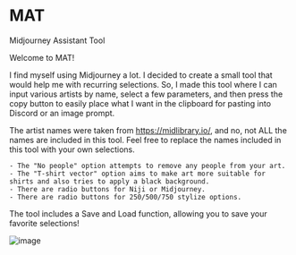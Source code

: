 # MAT
Midjourney Assistant Tool

Welcome to MAT!

I find myself using Midjourney a lot. I decided to create a small tool that would help me with recurring selections. So, I made this tool where I can input various artists by name, select a few parameters, and then press the copy button to easily place what I want in the clipboard for pasting into Discord or an image prompt.

The artist names were taken from https://midlibrary.io/, and no, not ALL the names are included in this tool. Feel free to replace the names included in this tool with your own selections.

    - The "No people" option attempts to remove any people from your art.
    - The "T-shirt vector" option aims to make art more suitable for shirts and also tries to apply a black background.
    - There are radio buttons for Niji or Midjourney.
    - There are radio buttons for 250/500/750 stylize options.

The tool includes a Save and Load function, allowing you to save your favorite selections!

![image](https://github.com/HexxedBitHeadz/MAT/assets/114350234/57c14ba8-20fa-4dfb-ac1f-3839132c67b8)
